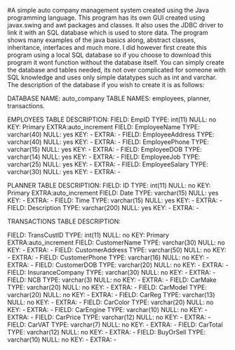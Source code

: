 #A simple auto company management system created using the Java programming language. This program has its own GUI created using javax.swing and awt packages and classes. It also uses the JDBC driver to link it with an SQL database which is used to store data. The program shows many examples of the java basics along, abstract classes, inheritance, interfaces and much more. I did however first create this program using a local SQL database so if you choose to download this program it wont function without the database itself. You can simply create the database and tables needed, its not over complicated for someone with SQL knowledge and uses only simple datatypes such as int and varchar. The description of the database if you wish to create it is as follows:

DATABASE NAME: auto_company
TABLE NAMES: employees, planner, transactions.

EMPLOYEES TABLE DESCRIPTION:
FIELD: EmpID                TYPE: int(11)                   NULL: no      KEY: Primary      EXTRA:auto_increment
FIELD: EmployeeName        TYPE: varchar(40)                NULL: yes       KEY: -            EXTRA: -
FIELD: EmployeeAddress        TYPE: varchar(40)            NULL: yes       KEY: -     	     EXTRA: -
FIELD: EmployeePhone        TYPE: varchar(15)                NULL: yes     KEY: -    	       EXTRA: -
FIELD: EmployeeDOB        TYPE: varchar(14)                NULL: yes       KEY: -     	    EXTRA: -
FIELD: EmployeeJob        TYPE: varchar(25)                NULL: yes       KEY: -     	    EXTRA: -
FIELD: EmployeeSalary        TYPE: varchar(30)             NULL: yes        KEY: -     	      EXTRA: -


PLANNER TABLE DESCRIPTION:
FIELD: ID                 TYPE: int(11)              NULL: no         KEY: Primary      EXTRA:auto_increment
FIELD: Date              TYPE: varchar(15)            NULL: yes     KEY: -     		EXTRA: -
FIELD: Time             TYPE: varchar(15)            NULL: yes     KEY: -     		EXTRA: -
FIELD: Description        TYPE: varchar(200)          NULL: yes     KEY: -     		EXTRA: -

TRANSACTIONS TABLE DESCRIPTION:

FIELD: TransCustID            TYPE: int(11)              NULL: no      KEY: Primary      EXTRA:auto_increment
FIELD: CustomerName        TYPE: varchar(30)           NULL: no           KEY: -            EXTRA: -
FIELD: CustomerAddress        TYPE: varchar(50)            NULL: no     KEY: -     	     EXTRA: -
FIELD: CustomerPhone        TYPE: varchar(16)            NULL: no     	KEY: -    	     EXTRA: -
FIELD: CustomerDOB        TYPE: varchar(20)            NULL: no       	KEY: -     	      EXTRA: -
FIELD: InsuranceCompany        TYPE: varchar(30)        NULL: no       KEY: -     	    EXTRA: -
FIELD: NCB                TYPE: varchar(3)            NULL: no     	   KEY: -     	    EXTRA: -
FIELD: CarMake            TYPE: varchar(20)           NULL: no          KEY: -         EXTRA: -
FIELD: CarModel         TYPE: varchar(20)             NULL: no      	 KEY: -            EXTRA: -
FIELD: CarReg        TYPE: varchar(13)                 NULL: no     		KEY: -     	    EXTRA: -
FIELD: CarColor        TYPE: varchar(20)            NULL: no     	    KEY: -    	      EXTRA: -
FIELD: CarEngine         TYPE: varchar(10)            NULL: no       	KEY: -     	      EXTRA: -
FIELD: CarPrice         TYPE: varchar(12)            NULL: no       	KEY: -     	      EXTRA: -
FIELD: CarVAT         TYPE: varchar(7)               NULL: no     		KEY: -     	      EXTRA: -
FIELD: CarTotal         TYPE: varchar(12)            NULL: no       	KEY: -     	      EXTRA: -
FIELD: BuyOrSell        TYPE: varchar(10)            NULL: no     	   KEY: -     	      EXTRA: -
